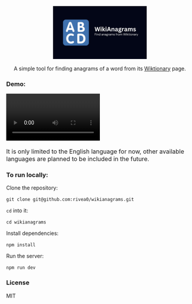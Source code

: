 <div align="center">
  <img src="./public/img/wikianagrams-og.jpg" alt="Wikianagrams" width="50%" />
  <br>
  <p>A simple tool for finding anagrams of a word from its <a href="https://en.wiktionary.org/wiki/Wiktionary:Main_Page">Wiktionary</a> page.</p>
</div>


### Demo:

<video src=https://github.com/rivea0/wikianagrams/assets/58330360/9632106c-9710-4346-8683-dc758fd19d22 width="50%">
</video>

<br>

<p style="font-size: 16px;">It is only limited to the English language for now, other available languages are planned to be included in the future.</p>

### To run locally:

Clone the repository:

```console
git clone git@github.com:rivea0/wikianagrams.git
```

`cd` into it:

```console
cd wikianagrams
```

Install dependencies:

```console
npm install
```

Run the server:

```console
npm run dev
```

### License
MIT
